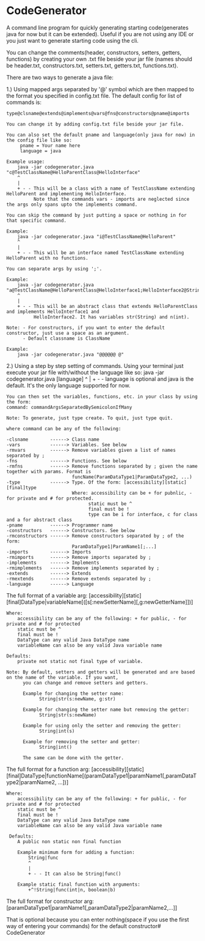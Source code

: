 # CodeGenerator
A command line program for quickly generating starting code(generates java for now but it can be extended). Useful if you are not using any IDE or you just want to generate starting code using the cli.

You can change the comments(header, constructors, setters, getters, functions) by creating your own .txt file
beside your jar file (names should be header.txt, constructors.txt, setters.txt, getters.txt, functions.txt).

There are two ways to generate a java file:

1.) Using mapped args separated by '@' symbol which are then mapped to the format
    you specified in config.txt file. The default config for list of commands is:

    type@clsname@extends@implements@vars@fns@constructors@pname@imports

    You can change it by adding config.txt file beside your jar file.

    You can also set the default pname and language(only java for now) in the config file like so:
         pname = Your name here
         language = java

    Example usage:
        java -jar codegenerator.java "c@TestClassName@HelloParentClass@HelloInterface"
        ^
        |
        + - - This will be a class with a name of TestClassName extending HelloParent and implementing HelloInterface.
              Note that the commands vars - imports are neglected since the args only spans upto the implements command.

    You can skip the command by just putting a space or nothing in for that specific command.

    Example:
        java -jar codegenerator.java "i@TestClassName@HelloParent"
        ^
        |
        + - - This will be an interface named TestClassName extending HelloParent with no functions.

    You can separate args by using ';'.

    Example:
        java -jar codegenerator.java "a@TestClassName@HelloParentClass@HelloInterface1;HelloInterface2@String|str;int|n"
        ^
        |
        + - - This will be an abstract class that extends HelloParentClass and implements HelloInterface1 and
              HelloInterface2. It has variables str(String) and n(int).

    Note: - For constructors, if you want to enter the default constructor, just use a space as an argument.
          - Default classname is ClassName

    Example:
        java -jar codegenerator.java "@@@@@@ @"

2.) Using a step by step setting of commands. Using your terminal just execute your jar file
    with/without the language like so:
        java -jar codegenerator.java [language]
        ^
        |
        + - - language is optional and java is the default. It's the only language supported for now.

    You can then set the variables, functions, etc. in your class by using the form:
    command: commandArgsSeparatedBySemicolonIfMany

    Note: To generate, just type create. To quit, just type quit.

    where command can be any of the following:

    -clsname        ------> Class name
    -vars           ------> Variables. See below
    -rmvars         ------> Remove variables given a list of names separated by ;
    -fns            ------> Functions. See below
    -rmfns          ------> Remove functions separated by ; given the name together with params. Format is
                            funcName(ParamDataType1|ParamDataType2, ...)
    -type           ------> Type. Of the form: [accessibility][static][final]type
                            Where: accessibility can be + for pubnlic, - for private and # for protected.
                                  static must be ^
                                  final must be !
                                  type can be i for interface, c for class and a for abstract class
    -pname          ------> Programmer name
    -constructors   ------> Constructors. See below
    -rmconstructors ------> Remove constructors separated by ; of the form:
                            ParamDataType1|ParamName1[;...]
    -imports        ------> Imports
    -rmimports      ------> Remove imports separated by ;
    -implements     ------> Implements
    -rmimplements   ------> Remove implements separated by ;
    -extends        ------> Extends
    -rmextends      ------> Remove extends separated by ;
    -language       ------> Language

The full format of a variable arg:
    [accessibility][static][final]DataType|variableName[([s[:newSetterName][,g:newGetterName]])]

    Where:
        accessibility can be any of the following: + for public, - for private and # for protected
        static must be ^
        final must be !
        DataType can any valid Java DataType name
        variableName can also be any valid Java variable name

    Defaults:
        private not static not final type of variable.

    Note: By default, setters and getters will be generated and are based on the name of the variable. If you want,
          you can change and remove setters and getters.

          Example for changing the setter name:
                String|str(s:newName, g:str)

          Example for changing the setter name but removing the getter:
                String|str(s:newName)

          Example for using only the setter and removing the getter:
                String|int(s)

          Example for removing the setter and getter:
                String|int()

          The same can be done with the getter.

The full format for a function arg:
    [accessibility][static][final]DataType|functionName[(paramDataType1|paramName1[,paramDataType2|paramName2, ...])]

    Where:
        accessibility can be any of the following: + for public, - for private and # for protected
        static must be ^
        final must be !
        DataType can any valid Java DataType name
        variableName can also be any valid Java variable name

     Defaults:
        A public non static non final function

        Example minimum form for adding a function:
            String|func
            ^
            |
            + - - It can also be String|func()

        Example static final function with arguments:
            +^!String|func(int|n, boolean|b)

The full format for constructor arg:
    [paramDataType1|paramName1[,paramDataType2|paramName2,...]]

That is optional because you can enter nothing(space if you use the first way of entering your commands) for the default constructor# CodeGenerator
